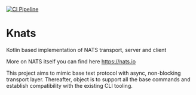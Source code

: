 [![CI Pipeline](https://github.com/akmal2409/knats/actions/workflows/ci-pipeline.yaml/badge.svg?branch=main&event=push)](https://github.com/akmal2409/knats/actions/workflows/ci-pipeline.yaml)
# Knats
Kotlin based implementation of NATS transport, server and client

More on NATS itself you can find here https://nats.io

This project aims to mimic base text protocol with async, non-blocking transport layer. Thereafter, object is to support all the base commands and establish compatibility with the existing CLI tooling.
